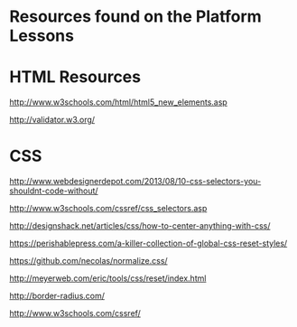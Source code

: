 # Resources found on the Platform Lessons

HTML Resources
======

http://www.w3schools.com/html/html5_new_elements.asp

http://validator.w3.org/





CSS
======

http://www.webdesignerdepot.com/2013/08/10-css-selectors-you-shouldnt-code-without/

http://www.w3schools.com/cssref/css_selectors.asp

http://designshack.net/articles/css/how-to-center-anything-with-css/

https://perishablepress.com/a-killer-collection-of-global-css-reset-styles/

https://github.com/necolas/normalize.css/

http://meyerweb.com/eric/tools/css/reset/index.html

http://border-radius.com/

http://www.w3schools.com/cssref/


